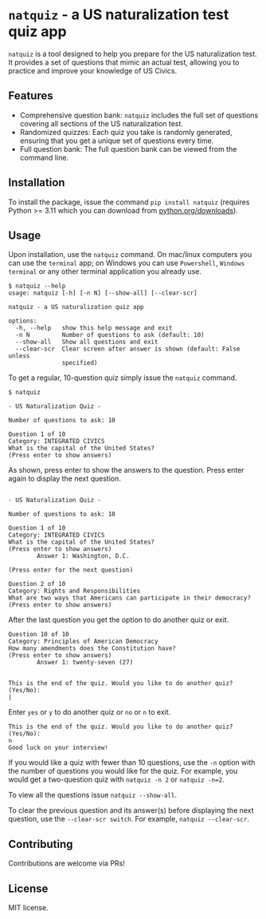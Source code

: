 # `natquiz` - a US naturalization test quiz app

`natquiz` is a tool designed to help you prepare for the US naturalization test. It provides a set of questions that mimic an actual test, allowing you to practice and improve your knowledge of US Civics.

## Features

- Comprehensive question bank: `natquiz` includes the full set of questions covering all sections of the US naturalization test.
- Randomized quizzes: Each quiz you take is randomly generated, ensuring that you get a unique set of questions every time.
- Full question bank: The full question bank can be viewed from the command line.

## Installation

To install the package, issue the command `pip install natquiz` (requires Python >= 3.11 which you can download from [python.org/downloads](https://www.python.org/downloads/)).

## Usage

Upon installation, use the `natquiz` command. On mac/linux computers you can use the `terminal` app; on Windows you can use `Powershell`, `Windows terminal` or any other terminal application you already use.

```shell
$ natquiz --help
usage: natquiz [-h] [-n N] [--show-all] [--clear-scr]

natquiz - a US naturalization quiz app

options:
  -h, --help   show this help message and exit
  -n N         Number of questions to ask (default: 10)
  --show-all   Show all questions and exit
  --clear-scr  Clear screen after answer is shown (default: False unless
               specified)
```

To get a regular, 10-question quiz simply issue the `natquiz` command.
```shell
$ natquiz

- US Naturalization Quiz -    

Number of questions to ask: 10

Question 1 of 10
Category: INTEGRATED CIVICS
What is the capital of the United States?
(Press enter to show answers)
```

As shown, press enter to show the answers to the question. Press enter again to display the next question.
```shell

- US Naturalization Quiz -    

Number of questions to ask: 10

Question 1 of 10
Category: INTEGRATED CIVICS
What is the capital of the United States?
(Press enter to show answers)
        Answer 1: Washington, D.C.

(Press enter for the next question)

Question 2 of 10
Category: Rights and Responsibilities
What are two ways that Americans can participate in their democracy?
(Press enter to show answers)
```

After the last question you get the option to do another quiz or exit.
```shell
Question 10 of 10
Category: Principles of American Democracy
How many amendments does the Constitution have?
(Press enter to show answers)
        Answer 1: twenty-seven (27)


This is the end of the quiz. Would you like to do another quiz? (Yes/No):
|
```

Enter `yes` or `y` to do another quiz or `no` or `n` to exit.

```shell
This is the end of the quiz. Would you like to do another quiz? (Yes/No):
n
Good luck on your interview!
```

If you would like a quiz with fewer than 10 questions, use the `-n` option with the number of questions you would like for the quiz. For example, you would get a two-question quiz with `natquiz -n 2` or `natquiz -n=2`.

To view all the questions issue `natquiz --show-all`. 

To clear the previous question and its answer(s) before displaying the next question, use the `--clear-scr switch`. For example,  `natquiz --clear-scr`.

## Contributing

Contributions are welcome via PRs!

## License

MIT license.
